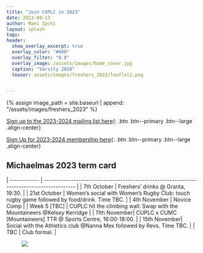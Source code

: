 ```yaml
---
title: "Join CUPLC in 2023"
date: 2023-09-13
author: Mani Ipchi
layout: splash
tags:
header:
  show_overlay_excerpt: true
  overlay_color: "#000"
  overlay_filter: "0.8"
  overlay_image: /assets/images/home_cover.jpg
  caption: "Varsity 2020"
  teaser: assets/images/freshers_2022/leaflet2.png


---
```


{% assign image_path = site.baseurl | append: "/assets/images/freshers_2023" %}

[Sign up to the 2023-2024 mailing list here](https://forms.gle/NGa1tSu3yv5zmneF6){: .btn .btn--primary .btn--large .align-center} 

[Sign Up for 2023-2024 membership here](https://forms.gle/nwCX9X2jzz9dMpfGA){: .btn .btn--primary .btn--large .align-center}

## Michaelmas 2023 term card

| ------------ | ------------------------------------------------------------------------------------------ |
| 7th October  | Freshers’ drinks @ Granta, 19:30.                                                          |
| 21st October | Women’s social with Women’s Rugby Club: touch rugby game followed by food/drink. Time TBC. |
| 4th November | Novice Comp                                                                                |
| Week 5 [TBC] | CUPLC hit the climbing wall: Swap with the Mountaineers @Kelsey Kerridge                   |
| 11th November| CUPLC x CUMC [Mountaineers] TTR @ Sports Centre, 16:00-18:00.                              |
| 15th November| Social with the Athletics club @Nanna Mex followed by Revs. Time TBC.                      |
| TBC	       | Club formal.                                                                               |

<figure>
  <img src="{{ image_path }}/leaflet_2023_temp.jpg">
</figure>
